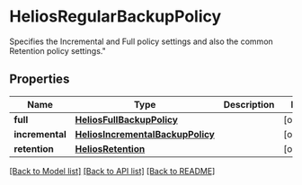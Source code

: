 # HeliosRegularBackupPolicy

Specifies the Incremental and Full policy settings and also the common Retention policy settings.\"

## Properties
Name | Type | Description | Notes
------------ | ------------- | ------------- | -------------
**full** | [**HeliosFullBackupPolicy**](HeliosFullBackupPolicy.md) |  | [optional] 
**incremental** | [**HeliosIncrementalBackupPolicy**](HeliosIncrementalBackupPolicy.md) |  | [optional] 
**retention** | [**HeliosRetention**](HeliosRetention.md) |  | [optional] 

[[Back to Model list]](../README.md#documentation-for-models) [[Back to API list]](../README.md#documentation-for-api-endpoints) [[Back to README]](../README.md)


